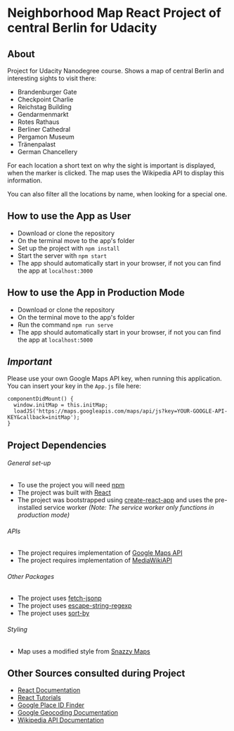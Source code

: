 # Neighborhood Map React Project of central Berlin for Udacity

## About

Project for Udacity Nanodegree course. Shows a map of central Berlin and
interesting sights to visit there:
- Brandenburger Gate
- Checkpoint Charlie
- Reichstag Building
- Gendarmenmarkt
- Rotes Rathaus
- Berliner Cathedral
- Pergamon Museum
- Tränenpalast
- German Chancellery

For each location a short text on why the sight is important is displayed,
when the marker is clicked. The map uses the Wikipedia API to display this information.

You can also filter all the locations by name, when looking for a special one.

## How to use the App as User

- Download or clone the repository
- On the terminal move to the app's folder
- Set up the project with `npm install`
- Start the server with `npm start`
- The app should automatically start in your browser, if not you can find the app at `localhost:3000`

## How to use the App in Production Mode

- Download or clone the repository
- On the terminal move to the app's folder
- Run the command `npm run serve`
- The app should automatically start in your browser, if not you can find the app at `localhost:5000`

## **_Important_**
Please use your own Google Maps API key, when running this application. You can insert your key in the `App.js` file here:

```
componentDidMount() {
  window.initMap = this.initMap;
  loadJS('https://maps.googleapis.com/maps/api/js?key=YOUR-GOOGLE-API-KEY&callback=initMap');
}
```

## Project Dependencies

###### *General set-up*
- To use the project you will need [npm](https://www.npmjs.com/get-npm)
- The project was built with [React](https://reactjs.org/)
- The project was bootstrapped using [create-react-app](https://github.com/facebook/create-react-app)
and uses the pre-installed service worker
*(Note: The service worker only functions in production mode)*

###### *APIs*
- The project requires implementation of [Google Maps API](https://developers.google.com/maps/documentation/)
- The project requires implementation of [MediaWikiAPI](https://www.mediawiki.org/wiki/API:Main_page)

###### *Other Packages*
- The project uses [fetch-jsonp](https://github.com/camsong/fetch-jsonp)
- The project uses [escape-string-regexp](https://github.com/sindresorhus/escape-string-regexp)
- The project uses [sort-by](https://github.com/kvnneff/sort-by)

###### *Styling*
- Map uses a modified style from [Snazzy Maps](https://snazzymaps.com/)

## Other Sources consulted during Project

- [React Documentation](http://devdocs.io/react/)
- [React Tutorials](https://reactjs.org/tutorial/tutorial.html)
- [Google Place ID Finder](https://developers.google.com/maps/documentation/javascript/examples/places-placeid-finder)
- [Google Geocoding Documentation](https://developers.google.com/maps/documentation/javascript/geocoding)
- [Wikipedia API Documentation](https://www.mediawiki.org/wiki/API:Main_page)
